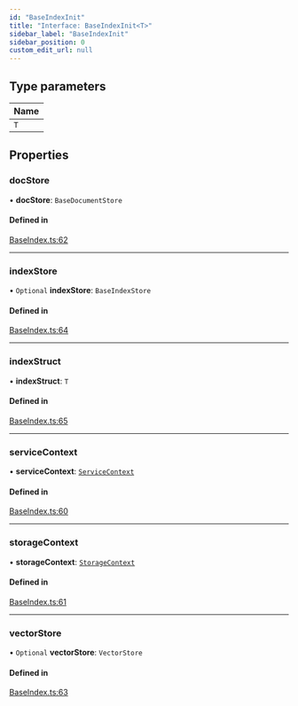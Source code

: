 ```yaml
---
id: "BaseIndexInit"
title: "Interface: BaseIndexInit<T>"
sidebar_label: "BaseIndexInit"
sidebar_position: 0
custom_edit_url: null
---
```


## Type parameters

| Name |
| :------ |
| `T` |

## Properties

### docStore

• **docStore**: `BaseDocumentStore`

#### Defined in

[BaseIndex.ts:62](https://github.com/run-llama/LlamaIndexTS/blob/b6b2598/packages/core/src/BaseIndex.ts#L62)

___

### indexStore

• `Optional` **indexStore**: `BaseIndexStore`

#### Defined in

[BaseIndex.ts:64](https://github.com/run-llama/LlamaIndexTS/blob/b6b2598/packages/core/src/BaseIndex.ts#L64)

___

### indexStruct

• **indexStruct**: `T`

#### Defined in

[BaseIndex.ts:65](https://github.com/run-llama/LlamaIndexTS/blob/b6b2598/packages/core/src/BaseIndex.ts#L65)

___

### serviceContext

• **serviceContext**: [`ServiceContext`](ServiceContext.md)

#### Defined in

[BaseIndex.ts:60](https://github.com/run-llama/LlamaIndexTS/blob/b6b2598/packages/core/src/BaseIndex.ts#L60)

___

### storageContext

• **storageContext**: [`StorageContext`](StorageContext.md)

#### Defined in

[BaseIndex.ts:61](https://github.com/run-llama/LlamaIndexTS/blob/b6b2598/packages/core/src/BaseIndex.ts#L61)

___

### vectorStore

• `Optional` **vectorStore**: `VectorStore`

#### Defined in

[BaseIndex.ts:63](https://github.com/run-llama/LlamaIndexTS/blob/b6b2598/packages/core/src/BaseIndex.ts#L63)
